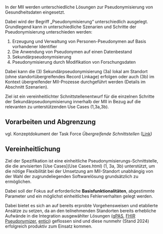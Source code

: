 In der MII werden unterschiedliche Lösungen zur Pseudonymisierung von Gesundheitsdaten eingesetzt.

Dabei wird der Begriff „Pseudonymisierung“ unterschiedlich ausgelegt. Grundlegend kann in unterschiedliche Szenarien und Schritte der Pseudonymisierung unterschieden werden:
1. Erzeugung und Verwaltung von Personen-Pseudonymen auf Basis vorhandener Identifier
2. Die Anwendung von Pseudonymen auf einen Datenbestand
3. Sekundärpseudonymisierung
4. Pseudonymisierung durch Modifikation von Forschungsdaten

Dabei kann die (3) Sekundärpseudonymisierung (3a) lokal am Standort (ohne standortübergreifendes Record Linkage) erfolgen oder auch (3b) im Kontext übergreifender MII-Prozesse durchgeführt werden (Details im Abschnitt Szenarien).

 Ziel ist ein vereinheitlichter Schnittstellenentwurf für die einzelnen Schritte der Sekundärpseudonymisierung innerhalb der MII in Bezug auf die relevanten zu unterstützenden Use Cases (1,3a,3b).

## Vorarbeiten und Abgrenzung

vgl. Konzeptdokument der Task Force *Übergreifende Schnittstellen* ([Link](Link))

## Vereinheitlichung

Ziel der Spezifikation ist eine einheitliche Pseudonymisierungs-Schnittstelle, die die anvisierten [Use Cases](Use Cases.html) (1, 3a, 3b) unterstützt, um die nötige Flexibilität bei der Umsetzung am MII-Standort unabhängig von der Wahl der zugrundeliegenden Softwarelösung grundsätzlich zu ermöglichen.

Dabei soll der Fokus auf erforderliche **Basisfunktionalitäten**, abgestimmte Parameter und ein möglichst einheitliches Fehlerverhalten gelegt werden.

Dabei bietet es sich an auf bereits erprobte Vorgehensweisen und etablierte Ansätze zu setzen, da an den teilnehmenden Standorten bereits erhebliche Aufwände in die Integration ausgewählter Lösungen ([gPAS](https://ths-greifswald.de/gpas/#verbreitung), [FHIR Pseudonymizer](https://github.com/miracum/fhir-pseudonymizer), [entici](https://gitlab.com/mri-tum/aiim/entici)) geflossen sind und diese nunmehr (Stand 2024) erfolgreich produktiv zum Einsatz kommen.
